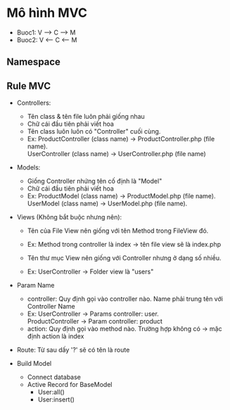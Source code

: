 # Mô hình MVC

- Buoc1: V --> C --> M
- Buoc2: V <-- C <-- M

## Namespace

## Rule MVC

- Controllers:

  - Tên class & tên file luôn phải giống nhau
  - Chữ cái đầu tiên phải viết hoa
  - Tên class luôn luôn có "Controller" cuối cùng.
  - Ex: ProductController (class name) -> ProductController.php (file name). <br/> UserController (class name) -> UserController.php (file name)

- Models:

  - Giống Controller nhứng tên cố định là "Model"
  - Chữ cái đầu tiên phải viết hoa
  - Ex: ProductModel (class name) -> ProductModel.php (file name). <br/> UserModel (class name) -> UserModel.php (file name).

- Views (Không bắt buộc nhưng nên):

  - Tên của File View nên giống với tên Method trong FileView đó.
  - Ex: Method trong controller là index -> tên file view sẽ là index.php

  - Tên thư mục View nên giống với Controller nhưng ở dạng số nhiều.
  - Ex: UserController -> Folder view là "users"

- Param Name

  - controller: Quy định gọi vào controller nào. Name phải trung tên với Controller Name
  - Ex: UserController -> Params controller: user. <br/>
    ProductController -> Param controller: product
  - action: Quy định gọi vào method nào. Trường hợp không có -> mặc định action là index

- Route: Từ sau dấy '?' sẽ có tên là route

- Build Model

  - Connect database
  - Active Record for BaseModel
    - User:all()
    - User:insert()
